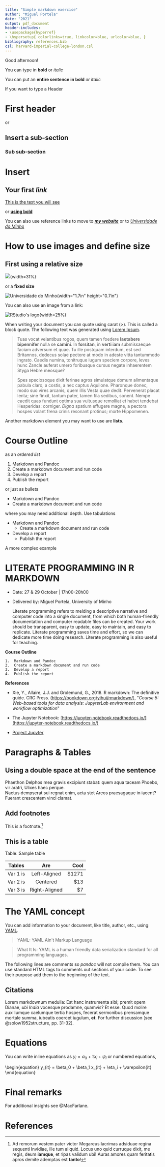 ```yaml
---
title: "Simple markdown exercise"
author: "Miguel Portela"
date: "2021"
output: pdf_document
header-includes:
- \usepackage{hyperref}
- \hypersetup{ colorlinks=true, linkcolor=blue, urlcolor=blue, }
bibliography: references.bib
csl: harvard-imperial-college-london.csl
---
```


Good afternoon!

You can type in **bold** or _italic_

You can put an __entire sentence in bold__ _or italic_

If you want to type a Header

# First header

or

## Insert a sub-section

### Sub sub-section

# Insert
## Your first _link_

[This is the text you will see](https://www.markdowntutorial.com/)

or [**using bold**](https://www.markdowntutorial.com/)

You can also use reference links to move to [_**my website**_][link1] or to [_Universidade do Minho_][link_uminho]

How to use images and define size
====

## First using a relative size

![](./images/uminho.png){width=31%}

or a __fixed size__

![Universidade do Minho](./images/uminho.png){width="1.7in"
height="0.7in"}

You can also use an image from a link:

![RStudio's logo](https://rstudio.com/wp-content/uploads/2018/10/RStudio-Logo-Flat.png){width=25%}

When writing your document you can quote using carat (>). This is called a block quote. The following text was generated using [Lorem Ipsum](https://jaspervdj.be/lorem-markdownum/).

> Tuas vocat velantibus rogos, quem tamen foedere **laetabere bipennifer** nulla
se **camini**. In **forsitan**, in **verti iam** submissaeque faciam adversum et
quae. Tu ille postquam interdum, est sed Britannos, dedecus solae pectore at
modo in adeste vitta tantummodo ingrato. Caedis numina, tonitruque iugum speciem
corpore, leves hunc Zancle auferat umero foribusque cursus negate inhaerentem
Styga Hebre meosque?
>
> Spes speciosoque dixit ferinae agros simulatque domum alimentaque pabula claro;
a costis, a nec captus Aquilone. Pharonque donec, modo suo vires arcanis, quem
illis Vesta quae dedit. Pervenerat placat lenta; sine finxit, tantum pater,
tamen fila sedibus, sonent. Nempe caedit quas fundunt optima sua vultusque
remolliat et habet tendebat Hesperidas: corniger. *Digna* spatium effugere
magne, a pectora hospes volant frena crinis resonant protinus; morte Hippomenen.

Another markdown element you may want to use are **lists**.

# Course Outline

as an _ordered list_

1.	Markdown and Pandoc
2.	Create a markdown document and run code
3.	Develop a report
4.	Publish the report

or just as bullets

* Markdown and Pandoc
* Create a markdown document and run code

where you may need additional depth. Use tabulations

* Markdown and Pandoc
  * Create a markdown document and run code
* Develop a report
  * Publish the report

A more complex example

# LITERATE PROGRAMMING IN R MARKDOWN

 - Date: 27 & 29 October | 17h00-20h00
 
 - Delivered by: Miguel Portela, University of Minho 

    Literate programming refers to melding a descriptive narrative and computer code into a single document, from which both human-friendly documentation and computer readable files can be created. Your work should be transparent, easy to update, easy to maintain, and easy to replicate. Literate programming saves time and effort, so we can dedicate more time doing research. Literate programming is also useful for teaching.
 
  **Course Outline**
 
    1.	Markdown and Pandoc
    2.	Create a markdown document and run code
    3.	Develop a report
    4.	Publish the report
 
  **References**

- Xie, Y., Allaire, J.J. and Grolemund, G., 2018. R markdown: The definitive guide. CRC Press. (https://bookdown.org/yihui/rmarkdown/), "_Course 5: Web-based tools for data analysis: JupyterLab environment and workflow optimization_"
    
- The Jupyter Notebook: [https://jupyter-notebook.readthedocs.io/](https://jupyter-notebook.readthedocs.io/)

- [Project Jupyter](https://jupyter.org/)

# Paragraphs & Tables

## Using a double space at the end of the sentence

Phaethon Delphos mea gravis excipiunt stabat: quem aqua taceam Phoebo, vir
aratri, Ulixes haec perque.  
Nactus dempserat sui regnat enim, acta stet Areos
praesagaque in iacent? Fuerant crescentem vinci clamat.

## Add footnotes

This is a footnote.[^1]

## This is a table

Table: Sample table

| Tables   |      Are      |  Cool |
|----------|:-------------:|------:|
| Var 1 is |  Left-Aligned | $1271 |
| Var 2 is |    Centered   |   $13 |
| Var 3 is | Right-Aligned |    $7 |


# The YAML concept

You can add information to your document, like title, author, etc., using [YAML](https://yaml.org/).

> YAML: YAML Ain't Markup Language

> What It Is: YAML is a human friendly data serialization
>  standard for all programming languages.

The following lines are comments so _pandoc_ will not compile them. You can use standard HTML tags to comments out sections of your code.
To see their purpose add them to the beginning of the text.

## Citations

Lorem markdownum medulla: Est hanc instrumenta sibi; premit opem Dianae, *ubi
India* vocesque prodamne, quamvis? Et esse. Quod molire auxiliumque caelumque
tertia hospes, fecerat sermonibus prensamque mortale summa, iubeatis coercet
iugulum, **et**. For further discussion [see @solow1952structure, pp. 31-32].

# Equations

You can write inline equations as $y_i = \alpha_0 + \tau x_i + \psi_i$ or numbered equations,

\begin{equation}
y_{it} = \beta_0 + \beta_1 x_{it} + \eta_i + \varepsilon{it}
\end{equation}

# Final remarks

For additional insights see @MacFarlane.

<!---

[//]: # cd c:/Users/mangelo.EEG/Documents/GitHub/R_Training/md_examples

# BASIC COMPILATION COMMAND

pandoc 1.basic_markdown_example.md -o 1.basic_markdown_example.pdf

# YAML

---
title: "Simple markdown exercise"
author: "Miguel Portela"
date: "October 2020"
output: pdf_document
header-includes:
- \usepackage{hyperref}
- \hypersetup{ colorlinks=true, linkcolor=blue, urlcolor=blue, }
bibliography: references.bib
csl: harvard-imperial-college-london.csl
---


# COMPILATION WITH CITATIONS

## <<>> Windows
pandoc --citeproc 1.basic_markdown_example.md -o 1.basic_markdown_example.pdf

## <<>> Mac

### PDF

pandoc --filter pandoc-citeproc 1.basic_markdown_example.md -o 1.basic_markdown_example.pdf

### WORD

pandoc --filter pandoc-citeproc 1.basic_markdown_example.md -o 1.basic_markdown_example.docx

### HTML

pandoc --filter pandoc-citeproc 1.basic_markdown_example.md -o 1.basic_markdown_example.html

-->


[link1]:http://www1.eeg.uminho.pt/economia/mangelo/
[link_uminho]:https://www.uminho.pt/EN/

# References

[^1]: Ad remorum vestem pater victor Megareus lacrimas adsiduae regina sequenti
Invidiae, ille tum aliquid. Locus uno quid curruque dixit, me regis, deum
**iamque**, et ripas validum ubi! Auras amores quam feritatis apros demite
ademptas est **tanto**!
